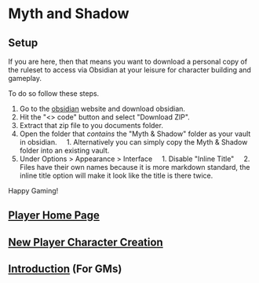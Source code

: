 # Myth and Shadow

## Setup

If you are here, then that means you want to download a personal copy of the ruleset to access via Obsidian at your leisure for character building and gameplay.

To do so follow these steps.

1. Go to the [obsidian](https://obsidian.md/download) website and download obsidian.
2. Hit the "<> code" button and select "Download ZIP".
3. Extract that zip file to you documents folder.
4. Open the folder that *contains* the "Myth & Shadow" folder as your vault in obsidian.
    1. Alternatively you can simply copy the Myth & Shadow folder into an existing vault.
5. Under Options > Appearance > Interface
    1. Disable "Inline Title"
    2. Files have their own names because it is more markdown standard, the inline title option will make it look like the title is there twice.

Happy Gaming!

## [Player Home Page](Myth%20&%20Shadow/Player%20Home%20Page.md)

## [New Player Character Creation](Myth%20&%20Shadow/Character%20Creation/New%20Player%20Character%20Creation.md)

## [Introduction](Myth%20&%20Shadow/Resources%20for%20GMs/Foreword/Introduction.md) (For GMs)
